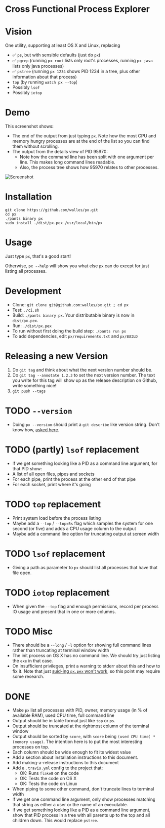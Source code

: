 # Cross Functional Process Explorer

# Vision
One utility, supporting at least OS X and Linux, replacing
* :white_check_mark: `ps`, but with sensible defaults (just do `px`)
* :white_check_mark: `pgrep` (running `px root` lists only root's processes,
running `px java` lists only java processes)
* :white_check_mark: `pstree` (running `px 1234` shows PID 1234 in a tree, plus
other information about that process)
* `top` (by running `watch px --top`)
* Possibly `lsof`
* Possibly `iotop`

# Demo
This screenshot shows:
* The end of the output from just typing `px`. Note how the most CPU and memory
hungry processes are at the end of the list so you can find them without
scrolling.
* The output from the details view of PID 95970:
  * Note how the command line has been split with one argument per line. This
  makes long command lines readable.
  * Also, the process tree shows how 95970 relates to other processes.

![Screenshot](https://raw.githubusercontent.com/walles/px/python/screenshot.png)

# Installation
```
git clone https://github.com/walles/px.git
cd px
./pants binary px
sudo install ./dist/px.pex /usr/local/bin/px
```

# Usage
Just type `px`, that's a good start!

Otherwise, `px --help` will show you what else `px` can do except for just
listing all processes.

# Development
* Clone: `git clone git@github.com:walles/px.git ; cd px`
* Test: `./ci.sh`
* Build: `./pants binary px`. Your distributable binary is now in `dist/px.pex`.
* Run: `./dist/px.pex`
* To run without first doing the build step: `./pants run px`
* To add dependencies, edit `px/requirements.txt` and `px/BUILD`

# Releasing a new Version
1. Do `git tag` and think about what the next version number should be.
2. Do ```git tag --annotate 1.2.3``` to set the next version number. The
text you write for this tag will show up as the release description on Github,
write something nice!
3. `git push --tags`

# TODO `--version`
* Doing `px --version` should print a `git describe` like version string. Don't
know how, [asked here](http://stackoverflow.com/q/35756339/473672).

# TODO (partly) `lsof` replacement
* If we get something looking like a PID as a command line argument, for that
PID show:
 * A list of all open files, pipes and sockets
 * For each pipe, print the process at the other end of that pipe
 * For each socket, print where it's going

# TODO `top` replacement
* Print system load before the process listing
* Maybe add a `--top` / `--top=5s` flag which samples the system for one second
(or five) and adds a CPU usage column to the output
* Maybe add a command line option for truncating output at screen width

# TODO `lsof` replacement
* Giving a path as parameter to `px` should list all processes that have that
file open.

# TODO `iotop` replacement
* When given the `--top` flag and enough permissions, record per process IO
usage and present that in one or more columns.

# TODO Misc
* There should be a `--long` / `-l` option for showing full command lines rather
than truncating at terminal window width
* The init process on OS X has no command line. We should try just listing the
`exe` in that case.
* On insufficient privileges, print a warning to stderr about this and how to
fix it. Note that just [suid-ing `px.pex` won't
work](http://www.faqs.org/faqs/unix-faq/faq/part4/section-7.html), so this point
may require some research.

# DONE
* Make `px` list all processes with PID, owner, memory usage (in % of available
RAM), used CPU time, full command line
* Output should be in table format just like `top` or `ps`.
* Output should be truncated at the rightmost column of the terminal window
* Output should be sorted by `score`, with `score` being `(used CPU time) *
(memory usage)`. The intention here is to put the most interesting processes on
top.
* Each column should be wide enough to fit its widest value
* Add a section about installation instructions to this document.
* Add making-a-release instructions to this document
* Add a `.travis.yml` config to the project that:
  * OK: Runs `flake8` on the code
  * OK: Tests the code on OS X
  * OK: Tests the code on Linux
* When piping to some other command, don't truncate lines to terminal width
* If we get one command line argument, only show processes matching that string
as either a user or the name of an executable.
* If we get something looking like a PID as a command line argument, show that
PID process in a tree with all parents up to the top and all children down. This
would replace `pstree`.
